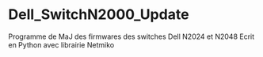 # Dell_SwitchN2000_Update
Programme de MaJ des firmwares des switches Dell N2024 et N2048
Ecrit en Python avec librairie Netmiko

